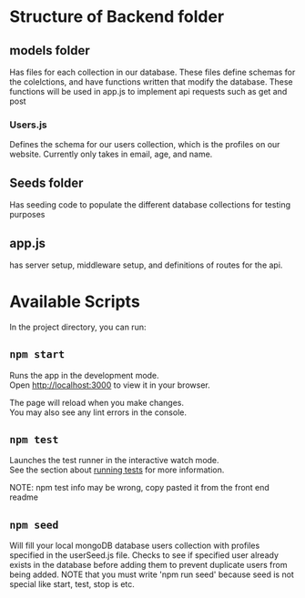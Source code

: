 # Structure of Backend folder

## models folder

Has files for each collection in our database. These files define schemas for the colelctions, and have functions written that modify the database. These functions will be used in app.js to implement api requests such as get and post

### Users.js

Defines the schema for our users collection, which is the profiles on our website. Currently only takes in email, age, and name.

## Seeds folder

Has seeding code to populate the different database collections for testing purposes

##  app.js

has server setup, middleware setup, and definitions of routes for the api.

# Available Scripts
In the project directory, you can run:

## `npm start`

Runs the app in the development mode.\
Open [http://localhost:3000](http://localhost:3000) to view it in your browser.

The page will reload when you make changes.\
You may also see any lint errors in the console.

## `npm test`

Launches the test runner in the interactive watch mode.\
See the section about [running tests](https://facebook.github.io/create-react-app/docs/running-tests) for more information.

NOTE: npm test info may be wrong, copy pasted it from the front end readme 

## `npm seed`

Will fill your local mongoDB database users collection with profiles specified in the userSeed.js file. Checks to see if specified user already exists in the database before adding them to prevent duplicate users from being added. NOTE that you must write 'npm run seed' because seed is not special like start, test, stop is etc.



